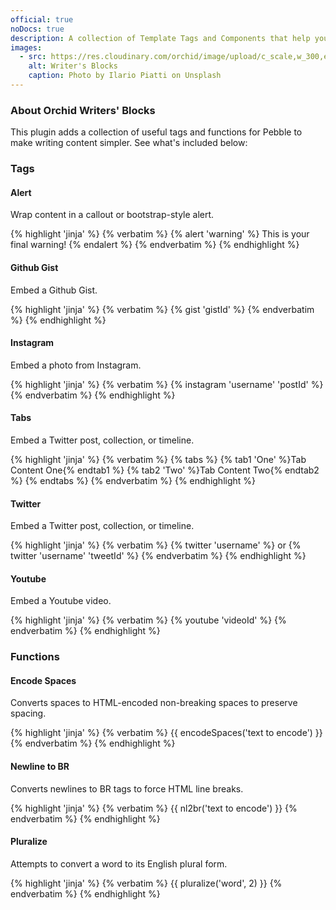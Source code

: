 ```yaml
---
official: true
noDocs: true
description: A collection of Template Tags and Components that help you get past the writer's block and make building your site a dream.
images:
  - src: https://res.cloudinary.com/orchid/image/upload/c_scale,w_300,e_blur:150/v1524973072/plugins/writersblocks.jpg
    alt: Writer's Blocks
    caption: Photo by Ilario Piatti on Unsplash
---
```


### About Orchid Writers' Blocks

This plugin adds a collection of useful tags and functions for Pebble to make writing content simpler. See what's 
included below:

### Tags

#### Alert

Wrap content in a callout or bootstrap-style alert.

{% highlight 'jinja' %}
{% verbatim %}
{% alert 'warning' %}
    This is your final warning!
{% endalert %}
{% endverbatim %}
{% endhighlight %}


#### Github Gist

Embed a Github Gist.

{% highlight 'jinja' %}
{% verbatim %}
{% gist 'gistId' %}
{% endverbatim %}
{% endhighlight %}


#### Instagram

Embed a photo from Instagram.

{% highlight 'jinja' %}
{% verbatim %}
{% instagram 'username' 'postId' %}
{% endverbatim %}
{% endhighlight %}

#### Tabs

Embed a Twitter post, collection, or timeline.

{% highlight 'jinja' %}
{% verbatim %}
{% tabs %}
    {% tab1 'One' %}Tab Content One{% endtab1 %}
    {% tab2 'Two' %}Tab Content Two{% endtab2 %}
{% endtabs %}
{% endverbatim %}
{% endhighlight %}

#### Twitter

Embed a Twitter post, collection, or timeline.

{% highlight 'jinja' %}
{% verbatim %}
{% twitter 'username' %}
or
{% twitter 'username' 'tweetId' %}
{% endverbatim %}
{% endhighlight %}


#### Youtube

Embed a Youtube video.

{% highlight 'jinja' %}
{% verbatim %}
{% youtube 'videoId' %}
{% endverbatim %}
{% endhighlight %}


### Functions

#### Encode Spaces

Converts spaces to HTML-encoded non-breaking spaces to preserve spacing.

{% highlight 'jinja' %}
{% verbatim %}
{{ encodeSpaces('text to encode') }}
{% endverbatim %}
{% endhighlight %}


#### Newline to BR

Converts newlines to BR tags to force HTML line breaks.

{% highlight 'jinja' %}
{% verbatim %}
{{ nl2br('text to encode') }}
{% endverbatim %}
{% endhighlight %}


#### Pluralize

Attempts to convert a word to its English plural form.

{% highlight 'jinja' %}
{% verbatim %}
{{ pluralize('word', 2) }}
{% endverbatim %}
{% endhighlight %}